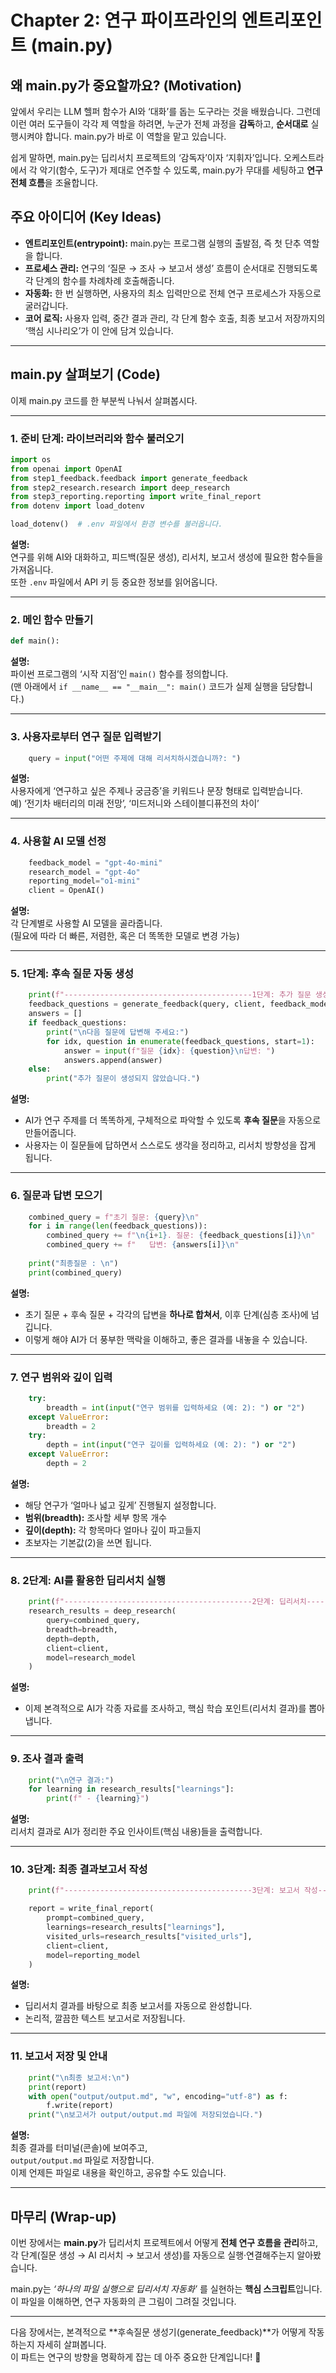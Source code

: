 # Chapter 2: 연구 파이프라인의 엔트리포인트 (main.py)

## 왜 main.py가 중요할까요? (Motivation)

앞에서 우리는 LLM 헬퍼 함수가 AI와 ‘대화’를 돕는 도구라는 것을 배웠습니다. 그런데 이런 여러 도구들이 각각 제 역할을 하려면, 누군가 전체 과정을 **감독**하고, **순서대로** 실행시켜야 합니다. main.py가 바로 이 역할을 맡고 있습니다.

쉽게 말하면, main.py는 딥리서치 프로젝트의 ‘감독자’이자 ‘지휘자’입니다. 오케스트라에서 각 악기(함수, 도구)가 제대로 연주할 수 있도록, main.py가 무대를 세팅하고 **연구 전체 흐름**을 조율합니다.

## 주요 아이디어 (Key Ideas)

- **엔트리포인트(entrypoint):** main.py는 프로그램 실행의 출발점, 즉 첫 단추 역할을 합니다.
- **프로세스 관리:** 연구의 ‘질문 → 조사 → 보고서 생성’ 흐름이 순서대로 진행되도록 각 단계의 함수를 차례차례 호출해줍니다.
- **자동화:** 한 번 실행하면, 사용자의 최소 입력만으로 전체 연구 프로세스가 자동으로 굴러갑니다.
- **코어 로직:** 사용자 입력, 중간 결과 관리, 각 단계 함수 호출, 최종 보고서 저장까지의 ‘핵심 시나리오’가 이 안에 담겨 있습니다.

---

## main.py 살펴보기 (Code)

이제 main.py 코드를 한 부분씩 나눠서 살펴봅시다.

---

### 1. 준비 단계: 라이브러리와 함수 불러오기

```python
import os
from openai import OpenAI
from step1_feedback.feedback import generate_feedback
from step2_research.research import deep_research
from step3_reporting.reporting import write_final_report
from dotenv import load_dotenv

load_dotenv()  # .env 파일에서 환경 변수를 불러옵니다.
```

**설명:**  
연구를 위해 AI와 대화하고, 피드백(질문 생성), 리서치, 보고서 생성에 필요한 함수들을 가져옵니다.  
또한 `.env` 파일에서 API 키 등 중요한 정보를 읽어옵니다.

---

### 2. 메인 함수 만들기

```python
def main():
```

**설명:**  
파이썬 프로그램의 ‘시작 지점’인 `main()` 함수를 정의합니다.  
(맨 아래에서 `if __name__ == "__main__": main()` 코드가 실제 실행을 담당합니다.)

---

### 3. 사용자로부터 연구 질문 입력받기

```python
    query = input("어떤 주제에 대해 리서치하시겠습니까?: ")
```

**설명:**  
사용자에게 ‘연구하고 싶은 주제나 궁금증’을 키워드나 문장 형태로 입력받습니다.  
예) ‘전기차 배터리의 미래 전망’, ‘미드저니와 스테이블디퓨전의 차이’

---

### 4. 사용할 AI 모델 선정

```python
    feedback_model = "gpt-4o-mini"
    research_model = "gpt-4o"
    reporting_model="o1-mini"
    client = OpenAI()
```

**설명:**  
각 단계별로 사용할 AI 모델을 골라줍니다.  
(필요에 따라 더 빠른, 저렴한, 혹은 더 똑똑한 모델로 변경 가능)

---

### 5. 1단계: 후속 질문 자동 생성

```python
    print(f"------------------------------------------1단계: 추가 질문 생성----------------------------------------------------")
    feedback_questions = generate_feedback(query, client, feedback_model, max_feedbacks=3)
    answers = []
    if feedback_questions:
        print("\n다음 질문에 답변해 주세요:")
        for idx, question in enumerate(feedback_questions, start=1):
            answer = input(f"질문 {idx}: {question}\n답변: ")
            answers.append(answer)
    else:
        print("추가 질문이 생성되지 않았습니다.")
```

**설명:**  
- AI가 연구 주제를 더 똑똑하게, 구체적으로 파악할 수 있도록 **후속 질문**을 자동으로 만들어줍니다.  
- 사용자는 이 질문들에 답하면서 스스로도 생각을 정리하고, 리서치 방향성을 잡게 됩니다.

---

### 6. 질문과 답변 모으기

```python
    combined_query = f"초기 질문: {query}\n"
    for i in range(len(feedback_questions)):
        combined_query += f"\n{i+1}. 질문: {feedback_questions[i]}\n"
        combined_query += f"   답변: {answers[i]}\n"
        
    print("최종질문 : \n")
    print(combined_query)
```

**설명:**  
- 초기 질문 + 후속 질문 + 각각의 답변을 **하나로 합쳐서**, 이후 단계(심층 조사)에 넘깁니다.  
- 이렇게 해야 AI가 더 풍부한 맥락을 이해하고, 좋은 결과를 내놓을 수 있습니다.

---

### 7. 연구 범위와 깊이 입력

```python
    try:
        breadth = int(input("연구 범위를 입력하세요 (예: 2): ") or "2")
    except ValueError:
        breadth = 2
    try:
        depth = int(input("연구 깊이를 입력하세요 (예: 2): ") or "2")
    except ValueError:
        depth = 2
```

**설명:**  
- 해당 연구가 ‘얼마나 넓고 깊게’ 진행될지 설정합니다.  
- **범위(breadth):** 조사할 세부 항목 개수  
- **깊이(depth):** 각 항목마다 얼마나 깊이 파고들지  
- 초보자는 기본값(2)을 쓰면 됩니다.

---

### 8. 2단계: AI를 활용한 딥리서치 실행

```python
    print(f"------------------------------------------2단계: 딥리서치----------------------------------------------------")
    research_results = deep_research(
        query=combined_query,
        breadth=breadth,
        depth=depth,
        client=client,
        model=research_model
    )
```

**설명:**  
- 이제 본격적으로 AI가 각종 자료를 조사하고, 핵심 학습 포인트(리서치 결과)를 뽑아냅니다.

---

### 9. 조사 결과 출력

```python
    print("\n연구 결과:")
    for learning in research_results["learnings"]:
        print(f" - {learning}")
```

**설명:**  
리서치 결과로 AI가 정리한 주요 인사이트(핵심 내용)들을 출력합니다.

---

### 10. 3단계: 최종 결과보고서 작성

```python
    print(f"------------------------------------------3단계: 보고서 작성----------------------------------------------------")

    report = write_final_report(
        prompt=combined_query,
        learnings=research_results["learnings"],
        visited_urls=research_results["visited_urls"],
        client=client,
        model=reporting_model
    )
```

**설명:**  
- 딥리서치 결과를 바탕으로 최종 보고서를 자동으로 완성합니다.  
- 논리적, 깔끔한 텍스트 보고서로 저장됩니다.

---

### 11. 보고서 저장 및 안내

```python
    print("\n최종 보고서:\n")
    print(report)
    with open("output/output.md", "w", encoding="utf-8") as f:
        f.write(report)
    print("\n보고서가 output/output.md 파일에 저장되었습니다.")
```

**설명:**  
최종 결과를 터미널(콘솔)에 보여주고,  
`output/output.md` 파일로 저장합니다.  
이제 언제든 파일로 내용을 확인하고, 공유할 수도 있습니다.

---

## 마무리 (Wrap-up)

이번 장에서는 **main.py**가 딥리서치 프로젝트에서 어떻게 **전체 연구 흐름을 관리**하고,  
각 단계(질문 생성 → AI 리서치 → 보고서 생성)를 자동으로 실행‧연결해주는지 알아봤습니다.

main.py는 _‘하나의 파일 실행으로 딥리서치 자동화’_ 를 실현하는 **핵심 스크립트**입니다.  
이 파일을 이해하면, 연구 자동화의 큰 그림이 그려질 것입니다.

---

다음 장에서는, 본격적으로 **후속질문 생성기(generate_feedback)**가 어떻게 작동하는지 자세히 살펴봅니다.  
이 파트는 연구의 방향을 명확하게 잡는 데 아주 중요한 단계입니다! 🚀